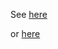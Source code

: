  
See [here](../webinstaller/index.html)

or [here](https://jomjol.github.io/AI-on-the-edge-device/index.html)